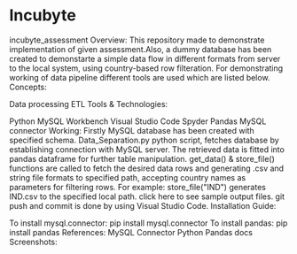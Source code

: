 # Incubyte

incubyte_assessment
Overview:
This repository made to demonstrate implementation of given assessment.Also, a dummy database has been created to demonstarte a simple data flow in different formats from server to the local system, using country-based row filteration. For demonstrating working of data pipeline different tools are used which are listed below. Concepts:

Data processing
ETL
Tools & Technologies:

Python
MySQL Workbench
Visual Studio Code
Spyder
Pandas
MySQL connector
Working:
Firstly MySQL database has been created with specified schema.
Data_Separation.py python script, fetches database by establishing connection with MySQL server.
The retrieved data is fitted into pandas dataframe for further table manipulation.
get_data() & store_file() functions are called to fetch the desired data rows and generating .csv and string file formats to specified path, accepting country names as parameters for filtering rows.
For example: store_file("IND") generates IND.csv to the specified local path. click here to see sample output files.
git push and commit is done by using Visual Studio Code.
Installation Guide:

To install mysql.connector:
pip install mysql.connector
To install pandas:
pip install pandas
References:
MySQL Connector Python
Pandas docs
Screenshots:
